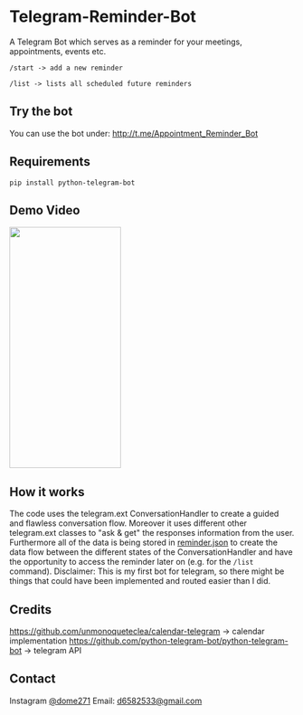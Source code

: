 # Telegram-Reminder-Bot
A Telegram Bot which serves as a reminder for your meetings, appointments, events etc.

```/start -> add a new reminder```

```/list -> lists all scheduled future reminders```

## Try the bot
You can use the bot under: http://t.me/Appointment_Reminder_Bot

## Requirements
```pip install python-telegram-bot```

## Demo Video
<img src="/images/telegram_reminder.gif" width="197" height="426"/>

## How it works
The code uses the telegram.ext ConversationHandler to create a guided and flawless conversation flow. Moreover it uses different other telegram.ext classes
to "ask & get" the responses information from the user. Furthermore all of the data is being stored in [reminder.json](https://github.com/dome272/Telegram-Reminder-Bot)
to create the data flow between the different states of the ConversationHandler and have the opportunity to access the reminder later on (e.g. for the ```/list``` command).
Disclaimer: This is my first bot for telegram, so there might be things that could have been implemented and routed easier than I did.

## Credits
https://github.com/unmonoqueteclea/calendar-telegram -> calendar implementation
https://github.com/python-telegram-bot/python-telegram-bot -> telegram API

## Contact
Instagram [@dome271](https://instagram.com/dome271) 
Email: d6582533@gmail.com
